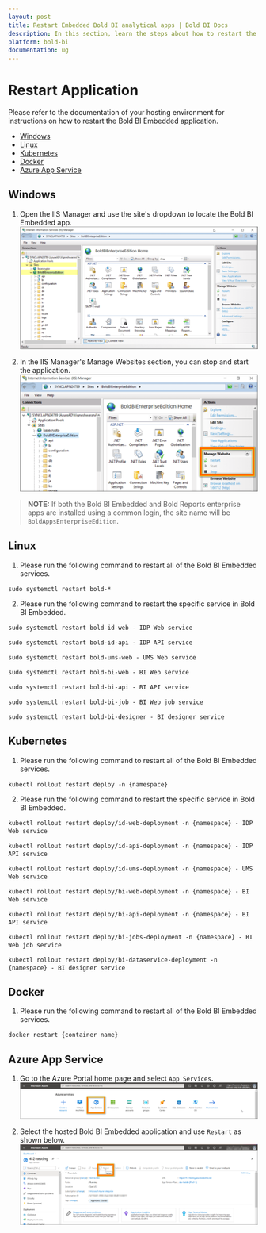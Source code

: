 ```yaml
---
layout: post
title: Restart Embedded Bold BI analytical apps | Bold BI Docs
description: In this section, learn the steps about how to restart the Bold BI Embedded application in the different hosting environments.
platform: bold-bi
documentation: ug
---
```

# Restart Application
Please refer to the documentation of your hosting environment for instructions on how to restart the Bold BI Embedded application.

* [Windows](/faq/how-to-restart-the-bold-bi-embedded-application/#windows)
* [Linux](/faq/how-to-restart-the-bold-bi-embedded-application/#linux)
* [Kubernetes](/faq/how-to-restart-the-bold-bi-embedded-application/#kubernetes)
* [Docker](/faq/how-to-restart-the-bold-bi-embedded-application/#docker)
* [Azure App Service](/faq/how-to-restart-the-bold-bi-embedded-application/#azure-app-service)

## Windows

1. Open the IIS Manager and use the site's dropdown to locate the Bold BI Embedded app. 
![IIS Manager](/static/assets/faq/images/iis-manager-site.png)

2. In the IIS Manager's Manage Websites section, you can stop and start the application.
![IIS Manager](/static/assets/faq/images/iis-manager-restart.png)  

> **NOTE:** If both the Bold BI Embedded and Bold Reports enterprise apps are installed using a common login, the site name will be `BoldAppsEnterpriseEdition`.

## Linux
  
1. Please run the following command to restart all of the Bold BI Embedded services.   
~~~
sudo systemctl restart bold-*
~~~

2. Please run the following command to restart the specific service in Bold BI Embedded.   
~~~
sudo systemctl restart bold-id-web - IDP Web service 
~~~
~~~ 
sudo systemctl restart bold-id-api - IDP API service  
~~~
~~~ 
sudo systemctl restart bold-ums-web - UMS Web service 
~~~
~~~ 
sudo systemctl restart bold-bi-web - BI Web service   
~~~
~~~ 
sudo systemctl restart bold-bi-api - BI API service  
~~~
~~~  
sudo systemctl restart bold-bi-job - BI Web job service
~~~
~~~ 
sudo systemctl restart bold-bi-designer - BI designer service      
~~~

## Kubernetes

1. Please run the following command to restart all of the Bold BI Embedded services.   
~~~
kubectl rollout restart deploy -n {namespace}
~~~

2. Please run the following command to restart the specific service in Bold BI Embedded.  
~~~
kubectl rollout restart deploy/id-web-deployment -n {namespace} - IDP Web service 
~~~
~~~ 
kubectl rollout restart deploy/id-api-deployment -n {namespace} - IDP API service  
~~~
~~~ 
kubectl rollout restart deploy/id-ums-deployment -n {namespace} - UMS Web service 
~~~
~~~ 
kubectl rollout restart deploy/bi-web-deployment -n {namespace} - BI Web service   
~~~
~~~ 
kubectl rollout restart deploy/bi-api-deployment -n {namespace} - BI API service  
~~~
~~~  
kubectl rollout restart deploy/bi-jobs-deployment -n {namespace} - BI Web job service
~~~
~~~ 
kubectl rollout restart deploy/bi-dataservice-deployment -n {namespace} - BI designer service      
~~~


## Docker

1. Please run the following command to restart all of the Bold BI Embedded services.  
~~~
docker restart {container name}
~~~

## Azure App Service

1. Go to the Azure Portal home page and select `App Services`.
![App Service Home](/static/assets/faq/images/azure-app-home.png)

2. Select the hosted Bold BI Embedded application and use `Restart` as shown below. 
![App Service Restart](/static/assets/faq/images/azure-app-restart.png)
